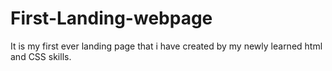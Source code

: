 # First-Landing-webpage
It is my first ever landing page that i have created by my newly learned html and CSS skills. 
